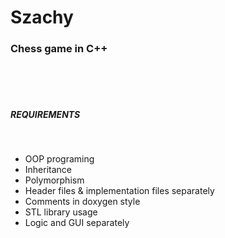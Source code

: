 # Szachy
<h3>Chess game in C++ </h3><br/>
<br/>
<br/>
<h5>REQUIREMENTS</h5> <br/>
<ul>
<li>OOP programing</li>
<li>Inheritance</li>
<li>Polymorphism</li>
<li>Header files & implementation files separately</li>
<li>Comments in doxygen style</li>
<li>STL library usage</li>
<li>Logic and GUI separately</li>
<ul>

